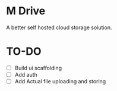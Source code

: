 # M Drive

A better self hosted cloud storage solution.

# TO-DO

- [ ] Build ui scaffolding
- [ ] Add auth
- [ ] Add Actual file uploading and storing
